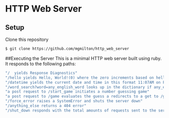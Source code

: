 # HTTP Web Server

## Setup

Clone this repository
```bash
$ git clone https://github.com/mgmilton/http_web_server
```

##Executing the Server
This is a minimal HTTP web server built using ruby. It responds to the following paths:

```bash
"/  yields Response Diagnostics"
"/hello yields Hello, World!(0) where the zero increments based on hello requests"
"/datetime yields the current date and time in this format 11:07AM on Friday, December 21, 2017"
"/word_search?word=any_english_word looks up in the dictionary if any_english_word is a known word"
"a post request to /start_game initiates a number guessing game"
"a post request to /game evaluates the guess a redirects to a get to /game where the number and amount of guesses is returned"
"/force_error raises a SystemError and shuts the server down"
"/anything_else returns a 404 error"
"/shut_down responds with the total amounts of requests sent to the server and closes the server"
```
